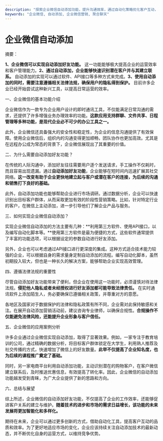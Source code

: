 ```yaml
---
description: "探索企业微信自动添加功能，提升沟通效率，通过自动化策略优化客户互动，助力企业精准获客。"
keywords: "企业微信, 自动添加, 企业微信营销, 聚合聊天"
---
```

# 企业微信自动添加

摘要：

**1、企业微信可以实现自动添加好友功能。** 这一功能能够极大提高企业的运营效率和客户管理能力。**2、通过自动添加，企业能够快速识别潜在客户并与其建立联系。** 自动添加的实现可以通过软件、API接口等多种方式来完成。**3、使用自动添加的同时，需要注意遵循相关法律法规，确保用户的隐私得到保护。** 目前许多企业已经开始尝试这种新兴工具，以提高日常运营的效率。

一、企业微信的基本功能介绍

企业微信作为一款专为企业用户设计的即时通讯工具，不仅能满足日常沟通的需求，还提供了许多增强业务办理效率的功能。**这款应用支持群聊、文件共享、日程管理等多种功能，是现代企业必不可少的办公工具之一。**

此外，企业微信还具备强大的安全性和稳定性，为企业的信息沟通提供了有效保障。使用企业微信后，组织内的沟通变得更加顺畅，团队协作也更加高效。尤其是在远程办公成为常态的背景下，企业微信展现出了其重要的价值。

二、为什么需要自动添加好友功能？

在传统的人际沟通中，添加好友往往需要用户逐个发送请求，手工操作不仅耗时，而且容易出现遗漏。通过**自动添加好友功能**，企业能够在短时间内迅速扩展其社交网络。**这一改变有助于企业更快地建立起与客户或潜在客户的连接，为后续的沟通和销售打下良好的基础。**

此外，自动添加功能也能够帮助企业进行市场调研。通过数据分析，企业可以快速识别出目标客户群体，从而采取更加有效的阶段性营销策略。比如，针对特定行业的客户，在微信上主动添加，进一步引导他们了解企业产品与服务。

三、如何实现企业微信自动添加？

实现企业微信自动添加的方法主要有几种：**利用第三方软件、使用API接口，以及编写自动化脚本等。**使用第三方软件是最为便捷的方式，这些软件通常提供了丰富的功能选项，可以根据设定的参数自动进行好友添加。

另外，企业也可以考虑通过API接口进行更深度的集成。这种方式适合技术能力较强的企业，可以根据自身的需求量身定制自动添加的流程。编写自动化脚本，虽然初期投入较大，但也是一种长久的解决方案，能够帮助企业实现高效管理。

四、遵循法律法规的重要性

尽管自动添加好友功能带来了便利，但企业在使用这一功能时，必须谨慎对待法律法规。**侵犯他人隐私或者未经授权进行好友添加都可能导致法律责任。** 在实时通讯软件上添加陌生人，务必要确保已遵循相关政策，并尊重对方的意愿。

各地区及国家对于数据保护的法律和隐私政策有所不同，企业需对此保持敏感和关注。在展开自动添加营销活动前，建议咨询专业律师，以确保合规性。**合规操作不仅能避免法律风险，还能提升企业形象与客户信任。**

五、企业微信的应用案例分析

许多企业通过企业微信实现自动添加，取得了显著效果。例如，一家专注于教育培训的公司，通过精确的数据分析，将目标客户群体锁定在大学生，利用熟人推荐及社交传播的方式，快速增加了微信上的好友数量。**此举不仅提高了企业知名度，也为后续的课程推广奠定了基础。**

同时，另一家电商平台利用自动添加功能，主动识别潜在的购物客户，在客户微信建立联系后，及时推送优惠信息，有效提高了转化率。因此，企业微信的自动添加功能越发受到青睐，为广大企业提供了新的思路和方向。

六、总结与展望

综上所述，企业微信的自动添加好友功能，不仅提高了企业的工作效率，还能够促进客户关系的建立与维护。**随着技术的进步和市场的需求日益增长，该功能的未来发展将更加智能化和多样化。**

期待在未来，企业可以通过更多创新的方式，借助自动化工具，提高客户互动的品质和效率。为了更好地适应市场的变化，企业应该持续关注自动添加技术的最新动态，并不断优化自身的运营方式，以维持竞争优势。
